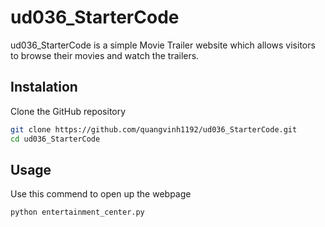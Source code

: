 # ud036_StarterCode
ud036_StarterCode is a simple Movie Trailer website which allows visitors to browse their movies and watch the trailers.
## Instalation
Clone the GitHub repository
```bash
git clone https://github.com/quangvinh1192/ud036_StarterCode.git
cd ud036_StarterCode
``` 
## Usage
Use this commend to open up the webpage 

```bash
python entertainment_center.py
``` 
